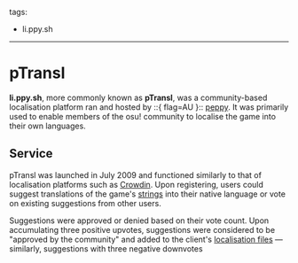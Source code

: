 tags:
  - li.ppy.sh
---

# pTransl

**li.ppy.sh**, more commonly known as **pTransl**, was a community-based localisation platform ran and hosted by ::{ flag=AU }:: [peppy](https://osu.ppy.sh/users/2). It was primarily used to enable members of the osu! community to localise the game into their own languages.

## Service

pTransl was launched in July 2009 and functioned similarly to that of localisation platforms such as [Crowdin](https://crowdin.com/). Upon registering, users could suggest translations of the game's [strings](https://localazy.com/dictionary/strings) into their native language or vote on existing suggestions from other users.

Suggestions were approved or denied based on their vote count. Upon accumulating three positive upvotes, suggestions were considered to be "approved by the community" and added to the client's [localisation files](/wiki/Client/Program_files#localisation) — similarly, suggestions with three negative downvotes 